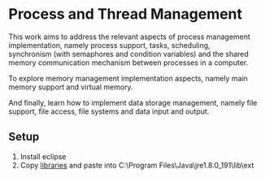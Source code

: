 # Process and Thread Management
This work aims to address the relevant aspects of process management implementation, namely process support, tasks, scheduling,  
synchronism (with semaphores and condition variables) and the shared memory communication mechanism between processes in a computer.
  
To explore memory management implementation aspects, namely main memory support and virtual memory.  
	
And finally, learn how to implement data storage management, namely file support, file access, file systems and data input and output.
	
## Setup
1. Install eclipse
2. Copy [libraries](https://github.com/Andrefgr/Process-and-Thread-Management/tools) and paste into C:\Program Files\Java\jre1.8.0_191\lib\ext
